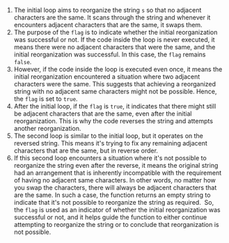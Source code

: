 1. The initial loop aims to reorganize the string `s` so that no adjacent characters are the same. It scans through the string and whenever it encounters adjacent characters that are the same, it swaps them.
​
2. The purpose of the `flag` is to indicate whether the initial reorganization was successful or not. If the code inside the loop is never executed, it means there were no adjacent characters that were the same, and the initial reorganization was successful. In this case, the `flag` remains `false`.
​
3. However, if the code inside the loop is executed even once, it means the initial reorganization encountered a situation where two adjacent characters were the same. This suggests that achieving a reorganized string with no adjacent same characters might not be possible. Hence, the `flag` is set to `true`.
​
4. After the initial loop, if the `flag` is `true`, it indicates that there might still be adjacent characters that are the same, even after the initial reorganization. This is why the code reverses the string and attempts another reorganization.
​
5. The second loop  is similar to the initial loop, but it operates on the reversed string. This means it's trying to fix any remaining adjacent characters that are the same, but in reverse order.
​
6. If this second loop encounters a situation where it's not possible to reorganize the string even after the reverse, it means the original string had an arrangement that is inherently incompatible with the requirement of having no adjacent same characters. In other words, no matter how you swap the characters, there will always be adjacent characters that are the same. In such a case, the function returns an empty string to indicate that it's not possible to reorganize the string as required.
​
So, the `flag` is used as an indicator of whether the initial reorganization was successful or not, and it helps guide the function to either continue attempting to reorganize the string or to conclude that reorganization is not possible.
